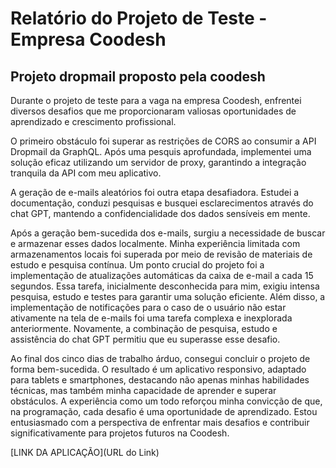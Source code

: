 # Relatório do Projeto de Teste - Empresa Coodesh

## Projeto dropmail proposto pela coodesh

  Durante o projeto de teste para a vaga na empresa Coodesh, enfrentei diversos desafios que me proporcionaram
valiosas oportunidades de aprendizado e crescimento profissional.

  O primeiro obstáculo foi superar as restrições de CORS ao consumir a API Dropmail da GraphQL. Após uma pesquis
aprofundada, implementei uma solução eficaz utilizando um servidor de proxy, garantindo a integração tranquila da API com meu aplicativo.

  A geração de e-mails aleatórios foi outra etapa desafiadora. Estudei a documentação, conduzi pesquisas e busquei esclarecimentos através do chat GPT, mantendo a confidencialidade dos dados sensíveis em mente.

Após a geração bem-sucedida dos e-mails, surgiu a necessidade de buscar e armazenar esses dados localmente. Minha experiência limitada com armazenamentos locais foi superada por meio de revisão de materiais de estudo e pesquisa contínua.
Um ponto crucial do projeto foi a implementação de atualizações automáticas da caixa de e-mail a cada 15 segundos. Essa tarefa, inicialmente desconhecida para mim, exigiu intensa pesquisa, estudo e testes para garantir uma solução eficiente.
Além disso, a implementação de notificações para o caso de o usuário não estar ativamente na tela de e-mails foi uma tarefa complexa e inexplorada anteriormente. Novamente, a combinação de pesquisa, estudo e assistência do chat GPT permitiu
que eu superasse esse desafio.

  Ao final dos cinco dias de trabalho árduo, consegui concluir o projeto de forma bem-sucedida. O resultado é um aplicativo responsivo, adaptado para tablets e smartphones, destacando não apenas minhas habilidades técnicas, mas também minha capacidade de aprender e superar obstáculos.
A experiência como um todo reforçou minha convicção de que, na programação, cada desafio é uma oportunidade de aprendizado. Estou entusiasmado com a perspectiva de enfrentar mais desafios e contribuir significativamente para projetos futuros na Coodesh.

[LINK DA APLICAÇÃO](URL do Link)
